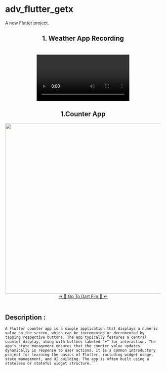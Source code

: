 # adv_flutter_getx

A new Flutter project.

<h2 align="center">1. Weather App Recording </h2>


<h1 align="left"></h1>
<div align="center">
 <video src="https://github.com/user-attachments/assets/03991cce-ff69-4aa3-a35c-33bd2bedd8be" type="video/mp4"> 
</video>
</div>


<h2 align="center">1.Counter App </h2>

<div align="center">
  <img height="550"  src="https://github.com/user-attachments/assets/bdacc43f-a3bb-455a-b2a8-7d8597229a18" />
</div>
<div align="center">
<a href="https://github.com/HirenCodeMaster11/Adv_Flutter_Getx/blob/master/lib/View/counter%20screen.dart">-> 📂 Go To Dart File 📂 <-</a>
</div><br>

## Description :
```
A Flutter counter app is a simple application that displays a numeric value on the screen, which can be incremented or decremented by tapping respective buttons. The app typically features a central counter display, along with buttons labeled "+" for interaction. The app's state management ensures that the counter value updates dynamically in response to user actions. It is a common introductory project for learning the basics of Flutter, including widget usage, state management, and UI building. The app is often built using a stateless or stateful widget structure.```
